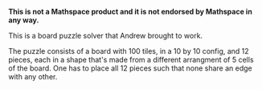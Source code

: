 **This is not a Mathspace product and it is not endorsed by Mathspace in
any way.**

This is a board puzzle solver that Andrew brought to work.

The puzzle consists of a board with 100 tiles, in a 10 by 10 config, and
12 pieces, each in a shape that's made from a different arrangment of 5
cells of the board. One has to place all 12 pieces such that none share
an edge with any other.
